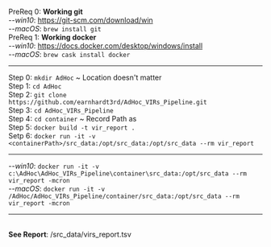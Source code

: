 PreReq 0: **Working git** \
--_win10_: https://git-scm.com/download/win \
--_macOS_: `brew install git` \
PreReq 1: **Working docker** \
--_win10_: https://docs.docker.com/desktop/windows/install \
--_macOS_: `brew cask install docker`
  
---
Step 0: `mkdir AdHoc` ~ Location doesn't matter \
Step 1: `cd AdHoc` \
Step 2: `git clone https://github.com/earnhardt3rd/AdHoc_VIRs_Pipeline.git` \
Step 3: `cd AdHoc_VIRs_Pipeline` \
Step 4: `cd container` ~ Record Path as <containerPath> \
Step 5: `docker build -t vir_report .` \
Setp 6: `docker run -it -v <containerPath>/src_data:/opt/src_data:/opt/src_data --rm vir_report`

---
--_win10_: `docker run -it -v c:\AdHoc\AdHoc_VIRs_Pipeline\container\src_data:/opt/src_data --rm vir_report -mcron` \
--_macOS_: `docker run -it -v /AdHoc/AdHoc_VIRs_Pipeline/container/src_data:/opt/src_data --rm vir_report -mcron`

---
 \
**See Report**: <containerPath>/src_data/virs_report.tsv
